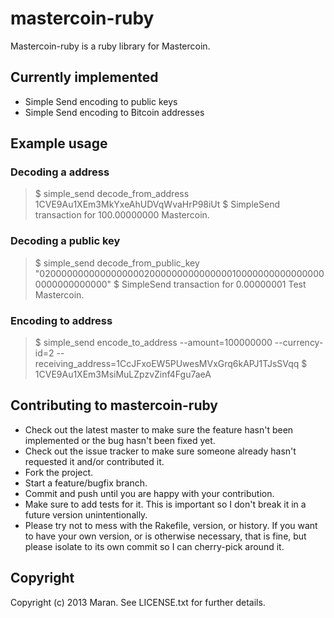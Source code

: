 # mastercoin-ruby

Mastercoin-ruby is a ruby library for Mastercoin. 

## Currently implemented

* Simple Send encoding to public keys
* Simple Send encoding to Bitcoin addresses

## Example usage

### Decoding a address
> $ simple_send decode_from_address 1CVE9Au1XEm3MkYxeAhUDVqWvaHrP98iUt
> $ SimpleSend transaction for 100.00000000 Mastercoin.

### Decoding a public key

> $ simple_send decode_from_public_key "02000000000000000002000000000000000100000000000000000000000000000" 
> $ SimpleSend transaction for 0.00000001 Test Mastercoin.

### Encoding to address

> $ simple_send encode_to_address --amount=100000000 --currency-id=2 --receiving_address=1CcJFxoEW5PUwesMVxGrq6kAPJ1TJsSVqq 
> $ 1CVE9Au1XEm3MsiMuLZpzvZinf4Fgu7aeA

## Contributing to mastercoin-ruby
 
* Check out the latest master to make sure the feature hasn't been implemented or the bug hasn't been fixed yet.
* Check out the issue tracker to make sure someone already hasn't requested it and/or contributed it.
* Fork the project.
* Start a feature/bugfix branch.
* Commit and push until you are happy with your contribution.
* Make sure to add tests for it. This is important so I don't break it in a future version unintentionally.
* Please try not to mess with the Rakefile, version, or history. If you want to have your own version, or is otherwise necessary, that is fine, but please isolate to its own commit so I can cherry-pick around it.

## Copyright

Copyright (c) 2013 Maran. See LICENSE.txt for
further details.


